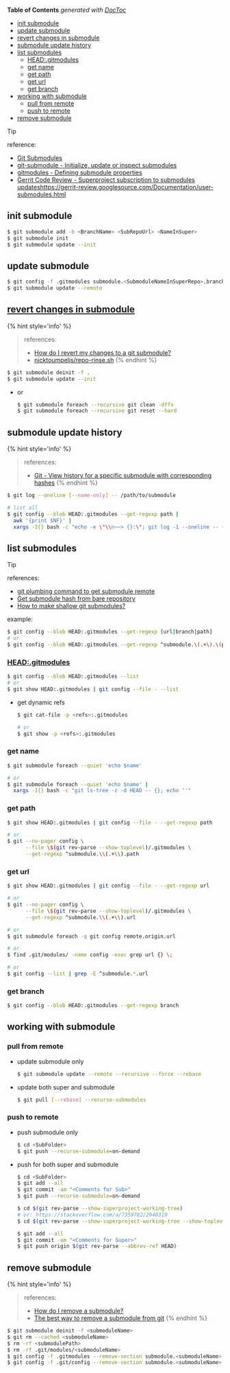 <!-- START doctoc generated TOC please keep comment here to allow auto update -->
<!-- DON'T EDIT THIS SECTION, INSTEAD RE-RUN doctoc TO UPDATE -->
**Table of Contents**  *generated with [DocToc](https://github.com/thlorenz/doctoc)*

- [init submodule](#init-submodule)
- [update submodule](#update-submodule)
- [revert changes in submodule](#revert-changes-in-submodule)
- [submodule update history](#submodule-update-history)
- [list submodules](#list-submodules)
  - [HEAD:.gitmodules](#headgitmodules)
  - [get name](#get-name)
  - [get path](#get-path)
  - [get url](#get-url)
  - [get branch](#get-branch)
- [working with submodule](#working-with-submodule)
  - [pull from remote](#pull-from-remote)
  - [push to remote](#push-to-remote)
- [remove submodule](#remove-submodule)

<!-- END doctoc generated TOC please keep comment here to allow auto update -->

> [!TIP]
> reference:
> - [Git Submodules](http://bijanebrahimi.github.io/blog/git-submodules.html)
> - [git-submodule - Initialize, update or inspect submodules](https://git-scm.com/docs/git-submodule)
> - [gitmodules - Defining submodule properties](https://git-scm.com/docs/gitmodules)
> - [Gerrit Code Review - Superproject subscription to submodules updates](https://gerrit-review.googlesource.com/Documentation/user-submodules.html)https://gerrit-review.googlesource.com/Documentation/user-submodules.html

## init submodule
```bash
$ git submodule add -b <BranchName> <SubRepoUrl> <NameInSuper>
$ git submodule init
$ git submodule update --init
```

## update submodule
```bash
$ git config -f .gitmodules submodule.<SubmoduleNameInSuperRepo>.branch <NewBranchName>
$ git submodule update --remote
```

## [revert changes in submodule](https://stackoverflow.com/a/27415757/2940319)

{% hint style='info' %}
> references:
> - [How do I revert my changes to a git submodule?](https://stackoverflow.com/a/62792847/2940319)
> - [nicktoumpelis/repo-rinse.sh](https://gist.github.com/nicktoumpelis/11214362)
{% endhint %}

```bash
$ git submodule deinit -f .
$ git submodule update --init
```

- or
  ```bash
  $ git submodule foreach --recursive git clean -dffx
  $ git submodule foreach --recursive git reset --hard
  ```

## submodule update history

{% hint style='info' %}
> references:
> - [Git - View history for a specific submodule with corresponding hashes](https://stackoverflow.com/a/42073934/2940319)
{% endhint %}

```bash
$ git log --oneline [--name-only] -- /path/to/submodule

# list all
$ git config --blob HEAD:.gitmodules --get-regexp path |
  awk '{print $NF}' |
  xargs -I{} bash -c "echo -e \"\\n~~> {}:\"; git log -1 --oneline -- {}"
```

## list submodules

> [!TIP]
> references:
> - [git plumbing command to get submodule remote](https://stackoverflow.com/a/41217484/2940319)
> - [Get submodule hash from bare repository](https://stackoverflow.com/a/30329683/2940319)
> - [How to make shallow git submodules?](https://stackoverflow.com/a/17692710/2940319)
>
> example:
> ```bash
> $ git config --blob HEAD:.gitmodules --get-regexp [url|branch|path]
> # or
> $ git config --blob HEAD:.gitmodules --get-regexp ^submodule.\(.+\).\(path\|url\|branch\)
> ```

### [HEAD:.gitmodules](https://stackoverflow.com/a/41217484/2940319)
```bash
$ git config --blob HEAD:.gitmodules --list
# or
$ git show HEAD:.gitmodules | git config --file - --list
```

- get dynamic refs
  ```bash
  $ git cat-file -p <refs>:.gitmodules

  # or
  $ git show -p <refs>:.gitmodules
  ```

### get name
```bash
$ git submodule foreach --quiet 'echo $name'

# or
$ git submodule foreach --quiet 'echo $name' |
  xargs -I{} bash -c "git ls-tree -z -d HEAD -- {}; echo ''"
```

### get path
```bash
$ git show HEAD:.gitmodules | git config --file - --get-regexp path

# or
$ git --no-pager config \
      --file \$(git rev-parse --show-toplevel)/.gitmodules \
      --get-regexp ^submodule.\\(.+\\).path
```

### get url
```bash
$ git show HEAD:.gitmodules | git config --file - --get-regexp url

# or
$ git --no-pager config \
      --file \$(git rev-parse --show-toplevel)/.gitmodules \
      --get-regexp ^submodule.\\(.+\\).url

# or
$ git submodule foreach -q git config remote.origin.url

# or
$ find .git/modules/ -name config -exec grep url {} \;

# or
$ git config --list | grep -E ^submodule.*.url
```

### get branch
```bash
$ git config --blob HEAD:.gitmodules --get-regexp branch
```

## working with submodule
### pull from remote
- update submodule only
  ```bash
  $ git submodule update --remote --recursive --force --rebase
  ```
- update both super and submodule
  ```bash
  $ git pull [--rebase] --recurse-submodules
  ```

### push to remote
- push submodule only
  ```bash
  $ cd <SubFolder>
  $ git push --recurse-submodule=on-demand
  ```
- push for both super and submodule
  ```bash
  $ cd <SubFolder>
  $ git add --all
  $ git commit -am "<Comments for Sub>"
  $ git push --recurse-submodule=on-demand

  $ cd $(git rev-parse --show-superproject-working-tree)
  # or: https://stackoverflow.com/a/7359782/2940319
  $ cd $(git rev-parse --show-superproject-working-tree --show-toplevel | head -1)

  $ git add --all
  $ git commit -am "<Comments for Super>"
  $ git push origin $(git rev-parse --abbrev-ref HEAD)
  ```

## remove submodule

{% hint style='info' %}
> references:
> - [How do I remove a submodule?](https://stackoverflow.com/a/74331589/2940319)
> - [The best way to remove a submodule from git](https://stackoverflow.com/a/70530218/2940319)
{% endhint %}

```bash
$ git submodule deinit -f <submoduleName>                              ### operational
$ git rm --cached <submoduleName>
$ rm -rf <submodulePath>
$ rm -rf .git/modules/<submoduleName>
$ git config -f .gitmodules --remove-section submodule.<submoduleName> ### or $ rm -rf .gitmodules
$ git config -f .git/config --remove-section submodule.<submoduleName> ### or $ vim .git/config
```

